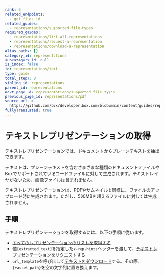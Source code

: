 ```yaml
---
rank: 6
related_endpoints:
  - get_files_id
related_guides:
  - representations/supported-file-types
required_guides:
  - representations/list-all-representations
  - representations/request-a-representation
  - representations/download-a-representation
alias_paths: []
category_id: representations
subcategory_id: null
is_index: false
id: representations/text
type: guide
total_steps: 8
sibling_id: representations
parent_id: representations
next_page_id: representations/supported-file-types
previous_page_id: representations/pdf
source_url: >-
  https://github.com/box/developer.box.com/blob/main/content/guides/representations/text.md
fullyTranslated: true
---
```

# テキストレプリゼンテーションの取得

テキストレプリゼンテーションでは、ドキュメントからプレーンテキストを抽出できます。

テキストは、プレーンテキストを含むさまざまな種類のドキュメントファイルやBoxでサポートされているコードファイルに対して生成されます。テキストレイヤがないため、画像ファイルは含まれません。

テキストレプリゼンテーションは、PDFやサムネイルと同様に、ファイルのアップロード時に生成されます。ただし、500MBを超えるファイルに対しては生成されません。

## 手順

テキストレプリゼンテーションを取得するには、以下の手順に従います。

* [すべてのレプリゼンテーションのリストを取得する](guide://representations/list-all-representations)
* 値`[extracted_text]`を指定した`x-rep-hints`ヘッダーを渡して、[テキストレプリゼンテーションをリクエスト](guide://representations/request-a-representation)する
* `url_template`を呼び出して[テキストをダウンロード](guide://representations/download-a-representation)する。その際、`{+asset_path}`を空の文字列に置き換えます。
